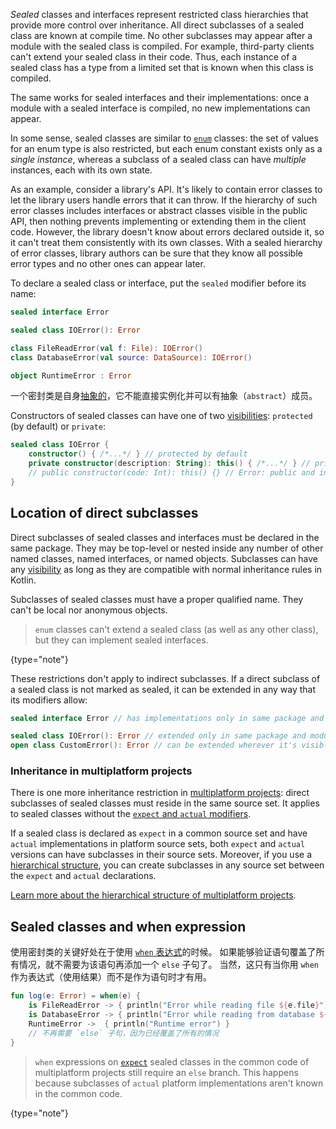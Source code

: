 [//]: # (title: 密封类)

_Sealed_ classes and interfaces represent restricted class hierarchies that provide more control over inheritance.
All direct subclasses of a sealed class are known at compile time. No other subclasses may appear after
a module with the sealed class is compiled. For example, third-party clients can't extend your sealed class in their code.
Thus, each instance of a sealed class has a type from a limited set that is known when this class is compiled.

The same works for sealed interfaces and their implementations: once a module with a sealed interface is compiled,
no new implementations can appear.

In some sense, sealed classes are similar to [`enum`](enum-classes.md) classes: the set of values
for an enum type is also restricted, but each enum constant exists only as a _single instance_, whereas a subclass
of a sealed class can have _multiple_ instances, each with its own state.

As an example, consider a library's API. It's likely to contain error classes to let the library users handle errors 
that it can throw. If the hierarchy of such error classes includes interfaces or abstract classes visible in the public API,
then nothing prevents implementing or extending them in the client code. However, the library doesn't know about errors
declared outside it, so it can't treat them consistently with its own classes. With a sealed hierarchy of error classes,
library authors can be sure that they know all possible error types and no other ones can appear later.

To declare a sealed class or interface, put the `sealed` modifier before its name:

```kotlin
sealed interface Error

sealed class IOError(): Error

class FileReadError(val f: File): IOError()
class DatabaseError(val source: DataSource): IOError()

object RuntimeError : Error
```

一个密封类是自身[抽象的](classes.md#抽象类)，它不能直接实例化并可以有抽象（`abstract`）成员。

Constructors of sealed classes can have one of two [visibilities](visibility-modifiers.md): `protected` (by default) or
`private`:

```kotlin
sealed class IOError {
    constructor() { /*...*/ } // protected by default
    private constructor(description: String): this() { /*...*/ } // private is OK
    // public constructor(code: Int): this() {} // Error: public and internal are not allowed
}
```

## Location of direct subclasses

Direct subclasses of sealed classes and interfaces must be declared in the same package. They may be top-level or nested
inside any number of other named classes, named interfaces, or named objects. Subclasses can have any [visibility](visibility-modifiers.md)
as long as they are compatible with normal inheritance rules in Kotlin.

Subclasses of sealed classes must have a proper qualified name. They can't be local nor anonymous objects.

> `enum` classes can't extend a sealed class (as well as any other class), but they can implement sealed interfaces.
>
{type="note"}

These restrictions don't apply to indirect subclasses. If a direct subclass of a sealed class is not marked as sealed,
it can be extended in any way that its modifiers allow:

```kotlin
sealed interface Error // has implementations only in same package and module

sealed class IOError(): Error // extended only in same package and module
open class CustomError(): Error // can be extended wherever it's visible
```

### Inheritance in multiplatform projects

There is one more inheritance restriction in [multiplatform projects](mpp-intro.md): direct subclasses of sealed classes must
reside in the same source set. It applies to sealed classes without the [`expect` and `actual` modifiers](mpp-connect-to-apis.md).

If a sealed class is declared as `expect` in a common source set and have `actual` implementations in platform source sets,
both `expect` and `actual` versions can have subclasses in their source sets. Moreover, if you use a [hierarchical structure](mpp-share-on-platforms.md#对相似平台共享代码),
you can create subclasses in any source set between the `expect` and `actual` declarations. 

[Learn more about the hierarchical structure of multiplatform projects](mpp-share-on-platforms.md#对相似平台共享代码). 

## Sealed classes and when expression

使用密封类的关键好处在于使用 [`when` 表达式](control-flow.md#when-表达式)<!--
-->的时候。
如果能够验证语句覆盖了所有情况，就不需要为该语句再添加一个 `else` 子句了。 
当然，这只有当你用 `when` 作为表达式（使用结果）而不是作为语句时才有用。

```kotlin
fun log(e: Error) = when(e) {
    is FileReadError -> { println("Error while reading file ${e.file}") }
    is DatabaseError -> { println("Error while reading from database ${e.source}") }
    RuntimeError ->  { println("Runtime error") }
    // 不再需要 `else` 子句，因为已经覆盖了所有的情况
}
```

> `when` expressions on [`expect`](mpp-connect-to-apis.md) sealed classes in the common code of multiplatform projects still 
> require an `else` branch. This happens because subclasses of `actual` platform implementations aren't known in the 
> common code.
>
{type="note"}
